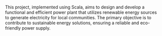 This project, implemented using Scala, aims to design and develop a functional and efficient power plant that utilizes renewable energy sources to generate electricity for local communities. The primary objective is to contribute to sustainable energy solutions, ensuring a reliable and eco-friendly power supply.
